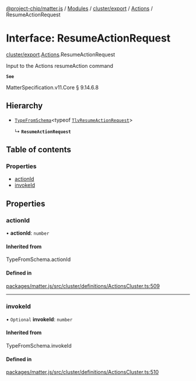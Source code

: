 [@project-chip/matter.js](../README.md) / [Modules](../modules.md) / [cluster/export](../modules/cluster_export.md) / [Actions](../modules/cluster_export.Actions.md) / ResumeActionRequest

# Interface: ResumeActionRequest

[cluster/export](../modules/cluster_export.md).[Actions](../modules/cluster_export.Actions.md).ResumeActionRequest

Input to the Actions resumeAction command

**`See`**

MatterSpecification.v11.Core § 9.14.6.8

## Hierarchy

- [`TypeFromSchema`](../modules/tlv_export.md#typefromschema)\<typeof [`TlvResumeActionRequest`](../modules/cluster_export.Actions.md#tlvresumeactionrequest)\>

  ↳ **`ResumeActionRequest`**

## Table of contents

### Properties

- [actionId](cluster_export.Actions.ResumeActionRequest.md#actionid)
- [invokeId](cluster_export.Actions.ResumeActionRequest.md#invokeid)

## Properties

### actionId

• **actionId**: `number`

#### Inherited from

TypeFromSchema.actionId

#### Defined in

[packages/matter.js/src/cluster/definitions/ActionsCluster.ts:509](https://github.com/project-chip/matter.js/blob/0c058ae17fdba4c0b89b8b13c309011d51782299/packages/matter.js/src/cluster/definitions/ActionsCluster.ts#L509)

___

### invokeId

• `Optional` **invokeId**: `number`

#### Inherited from

TypeFromSchema.invokeId

#### Defined in

[packages/matter.js/src/cluster/definitions/ActionsCluster.ts:510](https://github.com/project-chip/matter.js/blob/0c058ae17fdba4c0b89b8b13c309011d51782299/packages/matter.js/src/cluster/definitions/ActionsCluster.ts#L510)

